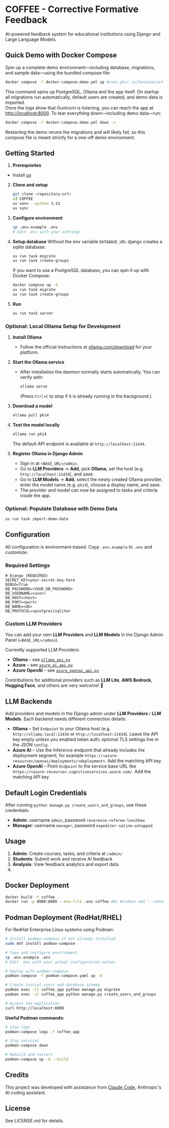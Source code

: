 # COFFEE - Corrective Formative Feedback

AI-powered feedback system for educational institutions using Django and Large Language Models.

## Quick Demo with Docker Compose

Spin up a complete demo environment—including database, migrations, and sample data—using the bundled compose file:

```bash
docker compose -f docker-compose.demo.yml up #uses ghcr.io/hansesm/coffee:latest
```

This command spins up PostgreSQL, Ollama and the app itself. On startup all migrations run automatically, default users are created, and demo data is imported.  
Once the logs show that Gunicorn is listening, you can reach the app at [http://localhost:8000](http://localhost:8000). To tear everything down—including demo data—run:

```bash
docker compose -f docker-compose.demo.yml down -v
```

Restarting the demo reruns the migrations and will likely fail, so this compose file is meant strictly for a one-off demo environment.

## Getting Started

1. **Prerequisites**
- Install [uv](https://github.com/astral-sh/uv?tab=readme-ov-file#installation)

2. **Clone and setup**
   ```bash
   git clone <repository-url>
   cd COFFEE
   uv venv --python 3.13
   uv sync
   ```

3. **Configure environment**
   ```bash
   cp .env.example .env
   # Edit .env with your settings
   ```

5. **Setup database**
   Without the env variable `DATABASE_URL` django creates a sqlite database:
   ```bash 
   uv run task migrate
   uv run task create-groups
   ```
   
   If you want to use a PostgreSQL database, you can spin it up with Docker Compose:
   ```bash
   docker compose up -d 
   uv run task migrate
   uv run task create-groups
   ```

6. **Run**
   ```bash
   uv run task server
   ```

### Optional: Local Ollama Setup for Development

1. **Install Ollama**
   - Follow the official instructions at [ollama.com/download](https://ollama.com/download) for your platform.

2. **Start the Ollama service**
   - After installation the daemon normally starts automatically. You can verify with:
     ```bash
     ollama serve
     ```
     (Press `Ctrl+C` to stop if it is already running in the background.)

3. **Download a model**
   ```bash
   ollama pull phi4
   ```

4. **Test the model locally**
   ```bash
   ollama run phi4
   ```
   The default API endpoint is available at `http://localhost:11434`.

5. **Register Ollama in Django Admin**
   - Sign in at `<BASE_URL>/admin`.
   - Go to **LLM Providers** → **Add**, pick **Ollama**, set the host (e.g. `http://localhost:11434`), and save.
   - Go to **LLM Models** → **Add**, select the newly created Ollama provider, enter the model name (e.g. `phi4`), choose a display name, and save.
   - The provider and model can now be assigned to tasks and criteria inside the app.

### Optional: Populate Database with Demo Data

```bash
uv run task import-demo-data
```

## Configuration

All configuration is environment-based. Copy `.env.example` to `.env` and customize:

### Required Settings
```env
# Django (REQUIRED)
SECRET_KEY=your-secret-key-here  
DEBUG=True
DB_PASSWORD=<YOUR_DB_PASSWORD>
DB_USERNAME=<user>
DB_HOST=<host>
DB_PORT=<port>
DB_NAME=<db>
DB_PROTOCOL=<postgres|sqlite>
```
### Custom LLM Providers

You can add your own **LLM Providers** and **LLM Models** in the Django Admin Panel (`<BASE_URL>/admin`).

Currently supported LLM Providers:
- **Ollama** – see [`ollama_api.py`](coffee/home/ai_provider/ollama_api.py)
- **Azure** – see [`azure_ai_api.py`](coffee/home/ai_provider/azure_ai_api.py)
- **Azure OpenAI** – see [`azure_openai_api.py`](coffee/home/ai_provider/azure_openai_api.py)

Contributions for additional providers such as **LLM Lite**, **AWS Bedrock**, **Hugging Face**, and others are very welcome! 🚀

## LLM Backends

Add providers and models in the Django admin under **LLM Providers** / **LLM Models**. Each backend needs different connection details:
- **Ollama** – Set `Endpoint` to your Ollama host (e.g. `http://ollama.local:11434` or `http://localhost:11434`). Leave the API key empty unless you enabled token auth; optional TLS settings live in the JSON `config`.
- **Azure AI** – Use the Inference endpoint that already includes the deployment segment, for example `https://<azure-resource>/openai/deployments/<deployment>`. Add the matching API key.
- **Azure OpenAI** – Point `Endpoint` to the service base URL like `https://<azure-resource>.cognitiveservices.azure.com/`. Add the matching API key.

## Default Login Credentials

After running `python manage.py create_users_and_groups`, use these credentials:

- **Admin**: username `admin`, password `reverence-referee-lunchbox`
- **Manager**: username `manager`, password `expediter-saline-untapped`

## Usage

1. **Admin**: Create courses, tasks, and criteria at `/admin/`
2. **Students**: Submit work and receive AI feedback
3. **Analysis**: View feedback analytics and export data
4. 
## Docker Deployment

```bash
docker build -t coffee .
docker run -p 8000:8000 --env-file .env coffee #On Windows add '--network host'  
```

## Podman Deployment (RedHat/RHEL)

For RedHat Enterprise Linux systems using Podman:

```bash
# Install podman-compose if not already installed
sudo dnf install podman-compose

# Copy and configure environment
cp .env.example .env
# Edit .env with your actual configuration values

# Deploy with podman-compose
podman-compose -f podman-compose.yaml up -d

# Create initial users and database schema
podman exec -it coffee_app python manage.py migrate
podman exec -it coffee_app python manage.py create_users_and_groups

# Access the application
curl http://localhost:8000
```

**Useful Podman commands:**
```bash
# View logs
podman-compose logs -f coffee_app

# Stop services
podman-compose down

# Rebuild and restart
podman-compose up -d --build
```

## Credits

This project was developed with assistance from [Claude Code](https://claude.ai/code), Anthropic's AI coding assistant.

## License

See LICENSE.md for details.
